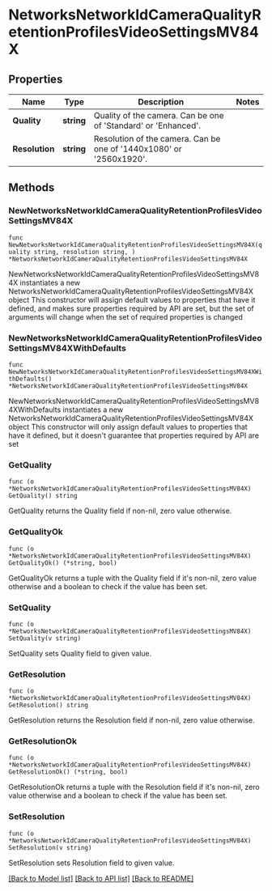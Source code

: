 # NetworksNetworkIdCameraQualityRetentionProfilesVideoSettingsMV84X

## Properties

Name | Type | Description | Notes
------------ | ------------- | ------------- | -------------
**Quality** | **string** | Quality of the camera. Can be one of &#39;Standard&#39; or &#39;Enhanced&#39;. | 
**Resolution** | **string** | Resolution of the camera. Can be one of &#39;1440x1080&#39; or &#39;2560x1920&#39;. | 

## Methods

### NewNetworksNetworkIdCameraQualityRetentionProfilesVideoSettingsMV84X

`func NewNetworksNetworkIdCameraQualityRetentionProfilesVideoSettingsMV84X(quality string, resolution string, ) *NetworksNetworkIdCameraQualityRetentionProfilesVideoSettingsMV84X`

NewNetworksNetworkIdCameraQualityRetentionProfilesVideoSettingsMV84X instantiates a new NetworksNetworkIdCameraQualityRetentionProfilesVideoSettingsMV84X object
This constructor will assign default values to properties that have it defined,
and makes sure properties required by API are set, but the set of arguments
will change when the set of required properties is changed

### NewNetworksNetworkIdCameraQualityRetentionProfilesVideoSettingsMV84XWithDefaults

`func NewNetworksNetworkIdCameraQualityRetentionProfilesVideoSettingsMV84XWithDefaults() *NetworksNetworkIdCameraQualityRetentionProfilesVideoSettingsMV84X`

NewNetworksNetworkIdCameraQualityRetentionProfilesVideoSettingsMV84XWithDefaults instantiates a new NetworksNetworkIdCameraQualityRetentionProfilesVideoSettingsMV84X object
This constructor will only assign default values to properties that have it defined,
but it doesn't guarantee that properties required by API are set

### GetQuality

`func (o *NetworksNetworkIdCameraQualityRetentionProfilesVideoSettingsMV84X) GetQuality() string`

GetQuality returns the Quality field if non-nil, zero value otherwise.

### GetQualityOk

`func (o *NetworksNetworkIdCameraQualityRetentionProfilesVideoSettingsMV84X) GetQualityOk() (*string, bool)`

GetQualityOk returns a tuple with the Quality field if it's non-nil, zero value otherwise
and a boolean to check if the value has been set.

### SetQuality

`func (o *NetworksNetworkIdCameraQualityRetentionProfilesVideoSettingsMV84X) SetQuality(v string)`

SetQuality sets Quality field to given value.


### GetResolution

`func (o *NetworksNetworkIdCameraQualityRetentionProfilesVideoSettingsMV84X) GetResolution() string`

GetResolution returns the Resolution field if non-nil, zero value otherwise.

### GetResolutionOk

`func (o *NetworksNetworkIdCameraQualityRetentionProfilesVideoSettingsMV84X) GetResolutionOk() (*string, bool)`

GetResolutionOk returns a tuple with the Resolution field if it's non-nil, zero value otherwise
and a boolean to check if the value has been set.

### SetResolution

`func (o *NetworksNetworkIdCameraQualityRetentionProfilesVideoSettingsMV84X) SetResolution(v string)`

SetResolution sets Resolution field to given value.



[[Back to Model list]](../README.md#documentation-for-models) [[Back to API list]](../README.md#documentation-for-api-endpoints) [[Back to README]](../README.md)


